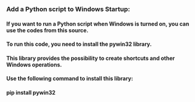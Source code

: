 <h3>Add a Python script to Windows Startup: </h3>
<h4>If you want to run a Python script when Windows is turned on, you can use the codes from this source. </h4>
<h4>To run this code, you need to install the pywin32 library. </h4>
<h4>This library provides the possibility to create shortcuts and other Windows operations. </h4>
<h4>Use the following command to install this library: </h4>
<h4>pip install pywin32</h4>

